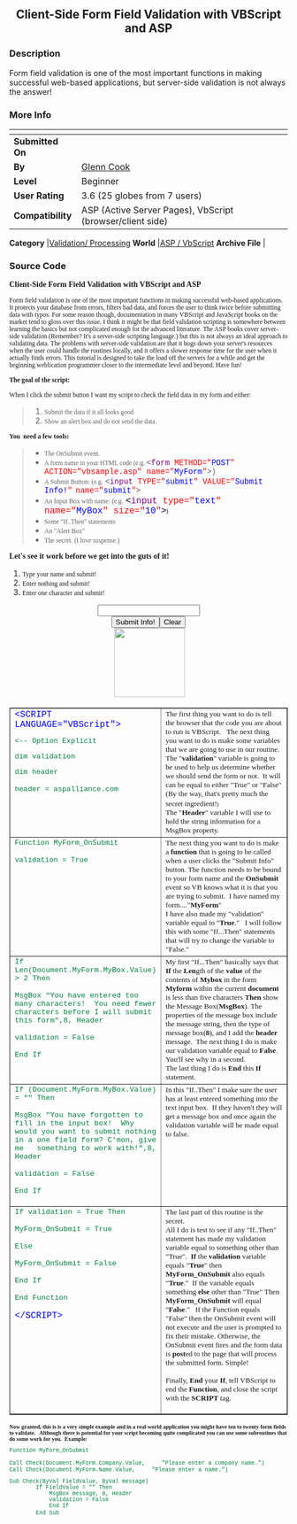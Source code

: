 ﻿<div align="center">

## Client\-Side Form Field Validation with VBScript and ASP


</div>

### Description

Form field validation is one of the most important functions in making successful web-based applications, but server-side validation is not always the answer!
 
### More Info
 


<span>             |<span>
---                |---
**Submitted On**   |
**By**             |[Glenn Cook](https://github.com/Planet-Source-Code/PSCIndex/blob/master/ByAuthor/glenn-cook.md)
**Level**          |Beginner
**User Rating**    |3.6 (25 globes from 7 users)
**Compatibility**  |ASP \(Active Server Pages\), VbScript \(browser/client side\)

**Category**       |[Validation/ Processing](https://github.com/Planet-Source-Code/PSCIndex/blob/master/ByCategory/validation-processing__4-16.md)
**World**          |[ASP / VbScript](https://github.com/Planet-Source-Code/PSCIndex/blob/master/ByWorld/asp-vbscript.md)
**Archive File**   |[](https://github.com/Planet-Source-Code/glenn-cook-client-side-form-field-validation-with-vbscript-and-asp__4-6172/archive/master.zip)





### Source Code


<p><strong><font face="Verdana">Client-Side Form Field Validation with VBScript
and ASP</font></strong></p>
<p><font face="Verdana"><small>Form field validation is one of the most
important functions in making successful web-based applications. It protects
your database from errors, filters bad data, and forces the user to think twice
before submitting data with typos. For some reason though, documentation in many
VBScript and JavaScript books on the market tend to gloss over this issue. I
think it might be that field validation scripting is somewhere between learning
the basics but not complicated enough for the advanced literature. The ASP books
cover server-side validation (Remember? It</small><small>'s a server-side
scripting language.) but this is not always an ideal approach to validating
data. The problems with server-side validation are that it bogs down your server</small><small>'s
resources when the user could handle the routines locally, and it offers a
slower response time for the user when it actually finds errors. This tutorial
is designed to take the load off the servers for a while and get the beginning
weblication programmer closer to the intermediate level and beyond. Have fun!</small></font></p>
<p><small><strong><font face="Verdana">The goal of the script:</font></strong></small></p>
<p><small><font face="Verdana">When I click the submit button I want my script
to check the field data in my form and either:</font></small></p>
<blockquote>
 <ol>
  <li><small><font face="Verdana">Submit the data if it all looks good</font></small>
  <li><small><font face="Verdana">Show an alert box and do not send the data.</font></small></li>
 </ol>
</blockquote>
<p><strong><small><font face="Verdana">You&nbsp; need a few tools:</font></small></strong></p>
<blockquote>
 <ul>
  <li><small><font face="Verdana">The OnSubmit event.</font></small>
  <li><small><font face="Verdana">A form name in your HTML code (e.g. </font></small><font face="Courier New">&lt;</font><font color="#7f007f" face="Courier New">form
   </font><font color="#ff0000" face="Courier New">METHOD=&quot;</font><font color="#0000ff" face="Courier New">POST</font><font color="#ff0000" face="Courier New">&quot;
   ACTION=&quot;vbsample.asp&quot; name=&quot;</font><font color="#0000ff" face="Courier New">MyForm</font><font color="#ff0000" face="Courier New">&quot;</font><font face="Courier New">&gt;)</font>
  <li><small><font face="Verdana">A Submit Button: (e.g.</font></small> <font face="Courier New">&lt;<font color="#7f007f">input
   </font><font color="#ff0000">TYPE=&quot;</font><font color="#0000ff">submit</font><font color="#ff0000">&quot;
   VALUE=&quot;</font><font color="#0000ff">Submit Info!</font><font color="#ff0000">&quot;</font><font color="#ff0000" size="1">
   </font><font color="#ff0000">name=&quot;</font><font color="#0000ff">submit</font><font color="#ff0000">&quot;</font>&gt;</font>
  <li><font face="Verdana"><small>An Input Box with name: (e.g.</small><big> </big></font><font face="Courier New"><font color="#000000" size="3">&lt;</font><font color="#800080" size="3">input
   </font><font color="#ff0000" size="3">type=&quot;</font><font color="#0000ff" size="3">text</font><font color="#ff0000" size="3">&quot;
   name=&quot;</font><font color="#0000ff" size="3">MyBox</font><font color="#ff0000" size="3">&quot;
   size=&quot;</font><font color="#0000ff" size="3">10</font><font color="#ff0000" size="3">&quot;</font><font color="#000000" size="3">&gt;</font></font><font color="#000000" size="1">)</font>
  <li><small><font face="Verdana">Some &quot;If..Then&quot; statements</font></small>
  <li><small><font face="Verdana">An &quot;Alert Box&quot;</font></small>
  <li><small><font face="Verdana">The secret. (I love suspense.)</font></small></li>
 </ul>
</blockquote>
<p><strong><font face="Verdana">Let's see it work before we get into the guts of
it!</font></strong>
<ol>
 <li><small><font face="Verdana">Type your name and submit!</font></small>
 <li><small><font face="Verdana">Enter nothing and submit!</font></small>
 <li><small><font face="Verdana">Enter one character and submit!</font></small></li>
</ol>
<div align="center">
 <form action="http://www.aspalliance.com/glenncook/vbsample.asp" method="post" name="MyForm">
  <p><input name="MyBox" size="20"><br>
  <input name="s1" type="submit" value="Submit Info!"><input name="B2" type="reset" value="Clear"><br>
  &nbsp;<img src="http://www.aspalliance.com/glenncook/images/kidasper.jpg" style="LEFT: 160px; TOP: 759px" width="128" height="125"></p>
 </form>
</div>
<font face="Courier New" size="1">
<div align="left">
 <table border="1" cellPadding="4" width="100%">
  <tbody>
   <tr>
    <td align="left" vAlign="top" width="50%"></font><font color="#0000ff" face="Courier New">&lt;SCRIPT
    LANGUAGE=&quot;VBScript&quot;&gt;</font><font face="Courier New" size="2">
    <p><font color="#008040">&lt;-- Option Explicit</font></p>
    <p><font color="#008040">dim validation</font></p>
    <p><font color="#008040">dim header</font></p>
    <p><font color="#008040">header = aspalliance.com</font></font></p>
   </td>
   <td align="left" vAlign="top" width="50%"><font face="Verdana"><small>The
    first thing you want to do is tell the browser that the code you are
    about to run is VBScript. &nbsp; The next thing you want to do is make
    some variables that we are going to use in our routine.</small><br>
    <small>The &quot;<strong>validation</strong>&quot; variable is going to
    be used to help us determine whether we should send the form or not.&nbsp;
    It will can be equal to either &quot;True&quot; or &quot;False&quot; (By
    the way, that's pretty much the secret ingredient!</small></font><small><font face="Verdana" size="1">)</font></small><font face="Verdana"><br>
    <small>The &quot;<strong>Header</strong>&quot; variable I will use to
    hold the string information for a MsgBox property.</small></font></td>
  </tr>
  <tr>
   <td align="left" vAlign="top" width="50%"><font color="#008040" face="Courier New" size="2">Function
    MyForm_OnSubmit</font><font face="Courier New" size="1">
    <p></font><font color="#008040" face="Courier New" size="2">validation =
    True</font></p>
   </td>
   <td align="left" vAlign="top" width="50%"><font face="Verdana"><small>The
    next thing you want to do is make a <strong>function</strong> that is
    going to be called when a user clicks the &quot;Submit Info&quot;
    button. The function needs to be bound to your form name and the <strong>OnSubmit</strong>
    event so VB knows what it is that you are trying to submit.&nbsp; I have
    named my form....&quot;<strong>MyForm</strong>&quot;</small><br>
    <small>I have also made my &quot;validation&quot; variable equal to
    &quot;<strong>True</strong>.&quot; &nbsp; I will follow this with some
    &quot;If...Then&quot; statements that will try to change the variable to
    &quot;False.&quot;</small></font></td>
  </tr>
  <tr>
   <td align="left" vAlign="top" width="50%"><font color="#008040" face="Courier New"><small>If
    Len(Document.MyForm.MyBox.Value) &gt; 2 Then</small></font>
    <p><font color="#008040" face="Courier New"><small>MsgBox &quot;You have
    entered too many characters!&nbsp; You need fewer characters before I
    will submit this form&quot;,8, Header</small></font></p>
    <p><font color="#008040" face="Courier New"><small>validation = False</small></font></p>
    <p><font color="#008040" face="Courier New"><small>End If</small></font></p>
   </td>
   <td align="left" vAlign="top" width="50%"><font face="Verdana"><small>My
    first &quot;If...Then&quot; basically says that <strong>If </strong>the <strong>Len</strong>gth
    of the<strong> value</strong> of the contents of <strong>Mybox</strong>
    in the form <strong>Myform</strong> within the current <strong>document</strong>
    is less than five characters <strong>Then </strong>show the Message Box(<strong>MsgBox</strong>).
    The properties of the message box include the message string, then the
    type of message box(<strong>8</strong>), and I add the <strong>header</strong>
    message.&nbsp; The next thing I do is make our validation variable equal
    to <strong>False</strong>. You'll see why in a second.</small><br>
    <small>The last thing I do is <strong>End</strong> this <strong>If </strong>statement.</small></font></td>
  </tr>
  <tr>
   <td align="left" vAlign="top" width="50%"><font color="#008040" face="Courier New"><small>If
    (Document.MyForm.MyBox.Value) = &quot;&quot; Then</small></font>
    <p><font color="#008040" face="Courier New"><small>MsgBox &quot;You have
    forgotten to fill in the input box!&nbsp; Why would you want to submit
    nothing in a one field form? C'mon, give me &nbsp; something to work
    with!&quot;,8, Header</small></font></p>
    <p><font color="#008040" face="Courier New"><small>validation = False</small></font></p>
    <p><font color="#008040" face="Courier New"><small>End If</small></font></p>
   </td>
   <td align="left" vAlign="top" width="50%"><small><font face="Verdana">In
    this &quot;If..Then&quot; I make sure the user has at least entered
    something into the text input box.&nbsp; If they haven't they will get a
    message box and once again the validation variable will be made equal to
    false.</font></small></td>
  </tr>
  <tr>
   <td align="left" vAlign="top" width="50%"><font color="#008040" face="Courier New"><small>If
    validation = True Then</small></font>
    <p><font color="#008040" face="Courier New"><small>MyForm_OnSubmit =
    True</small></font></p>
    <p><font color="#008040" face="Courier New"><small>Else</small></font></p>
    <p><font color="#008040" face="Courier New"><small>MyForm_OnSubmit =
    False</small></font></p>
    <p><font color="#008040" face="Courier New"><small>End If</small></font></p>
    <p><font color="#008040" face="Courier New"><small>End Function</small></font></p>
    <p><font color="#0000ff" face="Courier New">&lt;/SCRIPT&gt;</font></p>
   </td>
   <td align="left" vAlign="top" width="50%"><font face="Verdana"><small>The
    last part of this routine is the secret.</small><br>
    <small>All I do is test to see if any &quot;If..Then&quot; statement has
    made my validation variable equal to something other than
    &quot;True&quot;.&nbsp; <strong>If</strong> the <strong>validation</strong>
    variable equals &quot;<strong>True</strong>&quot; then <strong>MyForm_OnSubmit</strong>
    also equals &quot;<strong>True</strong>.&quot;&nbsp; If the variable
    equals something <strong>else</strong> other than &quot;True&quot; Then <strong>MyForm_OnSubmit</strong>
    will equal &quot;<strong>False</strong>.&quot; &nbsp; If the Function
    equals &quot;False&quot; then the OnSubmit event will not execute and
    the user is prompted to fix their mistake. Otherwise, the OnSubmit event
    fires and the form data is <strong>post</strong>ed to the page that will
    process the submitted form. Simple!</small></font>
    <p><font face="Verdana"><small>Finally, <strong>End</strong> your <strong>If</strong>,
    tell VBScript to end the <strong>Function</strong>, and close the script
    with the <strong>SCRIPT</strong> tag.</small></font></p>
   </td>
  </tr>
 </tbody>
</table>
</div>
<p><strong><font face="Verdana">Now granted, this is is a very simple example
and in a real-world application you might have ten to twenty form fields to
validate. &nbsp; Although there is potential for your script becoming quite
complicated you can use some subroutines that do some work for you.&nbsp;
Example:</font></strong></p>
<p><font color="#008040" face="Courier New">Function MyForm_OnSubmit</font></p>
<p><font color="#008040" face="Courier New">Call
Check(Document.MyForm.Company.Value,&nbsp;&nbsp;&nbsp;&nbsp; &quot;Please enter
a company name.&quot;)<big><br>
</big>Call Check(Document.MyForm.Name.Value,&nbsp;&nbsp;&nbsp;&nbsp;
&quot;Please enter a name.&quot;)</font></p>
<p><font color="#008040" face="Courier New">Sub Check(ByVal FieldValue, ByVal
message)<br>
&nbsp;&nbsp;&nbsp;&nbsp;&nbsp;&nbsp;&nbsp; If FieldValue = &quot;&quot; Then<br>
&nbsp;&nbsp;&nbsp;&nbsp;&nbsp;&nbsp;&nbsp;&nbsp;&nbsp;&nbsp;&nbsp; MsgBox
message, 8, Header<br>
&nbsp;&nbsp;&nbsp;&nbsp;&nbsp;&nbsp;&nbsp;&nbsp;&nbsp;&nbsp;&nbsp; validation =
False<br>
&nbsp;&nbsp;&nbsp;&nbsp;&nbsp;&nbsp;&nbsp;&nbsp;&nbsp;&nbsp;&nbsp; End If<br>
&nbsp;&nbsp;&nbsp;&nbsp;&nbsp;&nbsp;&nbsp; End Sub</font><big><br>
&nbsp;&nbsp;&nbsp;&nbsp;&nbsp;&nbsp;&nbsp;</big></p>

